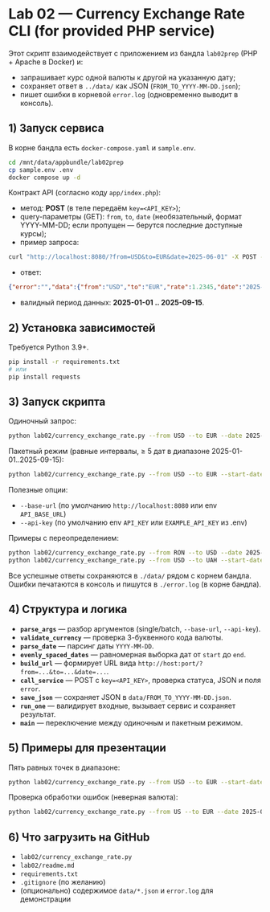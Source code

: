 # Lab 02 — Currency Exchange Rate CLI (for provided PHP service)

Этот скрипт взаимодействует с приложением из бандла `lab02prep` (PHP + Apache в Docker) и:
- запрашивает курс одной валюты к другой на указанную дату;
- сохраняет ответ в `../data/` как JSON (`FROM_TO_YYYY-MM-DD.json`);
- пишет ошибки в корневой `error.log` (одновременно выводит в консоль).

## 1) Запуск сервиса

В корне бандла есть `docker-compose.yaml` и `sample.env`.

```bash
cd /mnt/data/appbundle/lab02prep 
cp sample.env .env
docker compose up -d
```

Контракт API (согласно коду `app/index.php`):
- метод: **POST** (в теле передаём `key=<API_KEY>`);
- query-параметры (GET): `from`, `to`, `date` (необязательный, формат YYYY-MM-DD; если пропущен — берутся последние доступные курсы);
- пример запроса:
```bash
curl "http://localhost:8080/?from=USD&to=EUR&date=2025-06-01" -X POST -d "key=EXAMPLE_API_KEY"
```
- ответ:
```json
{"error":"","data":{"from":"USD","to":"EUR","rate":1.2345,"date":"2025-06-01"}}
```
- валидный период данных: **2025-01-01 .. 2025-09-15**.

## 2) Установка зависимостей

Требуется Python 3.9+.
```bash
pip install -r requirements.txt
# или
pip install requests
```

## 3) Запуск скрипта

Одиночный запрос:
```bash
python lab02/currency_exchange_rate.py --from USD --to EUR --date 2025-01-01
```

Пакетный режим (равные интервалы, ≥ 5 дат в диапазоне 2025-01-01..2025-09-15):
```bash
python lab02/currency_exchange_rate.py --from USD --to EUR --start-date 2025-01-01 --end-date 2025-09-15 --num-dates 5 --warn-outside-range
```

Полезные опции:
- `--base-url` (по умолчанию `http://localhost:8080` или env `API_BASE_URL`)
- `--api-key` (по умолчанию env `API_KEY` или `EXAMPLE_API_KEY` из .env)

Примеры c переопределением:
```bash
python lab02/currency_exchange_rate.py --from RON --to USD --date 2025-03-01 --api-key EXAMPLE_API_KEY
python lab02/currency_exchange_rate.py --from USD --to UAH --start-date 2025-01-01 --end-date 2025-09-15 --num-dates 7
```

Все успешные ответы сохраняются в `./data/` рядом с корнем бандла.
Ошибки печатаются в консоль и пишутся в `./error.log` (в корне бандла).

## 4) Структура и логика

- **`parse_args`** — разбор аргументов (single/batch, `--base-url`, `--api-key`).
- **`validate_currency`** — проверка 3-буквенного кода валюты.
- **`parse_date`** — парсинг даты `YYYY-MM-DD`.
- **`evenly_spaced_dates`** — равномерная выборка дат от `start` до `end`.
- **`build_url`** — формирует URL вида `http://host:port/?from=...&to=...&date=...`.
- **`call_service`** — POST c `key=<API_KEY>`, проверка статуса, JSON и поля `error`.
- **`save_json`** — сохраняет JSON в `data/FROM_TO_YYYY-MM-DD.json`.
- **`run_one`** — валидирует входные, вызывает сервис и сохраняет результат.
- **`main`** — переключение между одиночным и пакетным режимом.

## 5) Примеры для презентации

Пять равных точек в диапазоне:
```bash
python lab02/currency_exchange_rate.py --from USD --to EUR --start-date 2025-01-01 --end-date 2025-09-15 --num-dates 5
```

Проверка обработки ошибок (неверная валюта):
```bash
python lab02/currency_exchange_rate.py --from US --to EUR --date 2025-06-01
```

## 6) Что загрузить на GitHub

- `lab02/currency_exchange_rate.py`
- `lab02/readme.md`
- `requirements.txt`
- `.gitignore` (по желанию)
- (опционально) содержимое `data/*.json` и `error.log` для демонстрации
